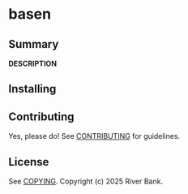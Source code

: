 # basen

## Summary

__DESCRIPTION__

## Installing


## Contributing

Yes, please do! See [CONTRIBUTING][] for guidelines.

## License

See [COPYING][]. Copyright (c) 2025 River Bank.


[CONTRIBUTING]: ./CONTRIBUTING.md
[COPYING]: ./COPYING
